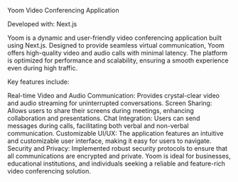 Yoom Video Conferencing Application

Developed with: Next.js

Yoom is a dynamic and user-friendly video conferencing application built using Next.js. Designed to provide seamless virtual communication, Yoom offers high-quality video and audio calls with minimal latency. The platform is optimized for performance and scalability, ensuring a smooth experience even during high traffic.

Key features include:

Real-time Video and Audio Communication: Provides crystal-clear video and audio streaming for uninterrupted conversations.
Screen Sharing: Allows users to share their screens during meetings, enhancing collaboration and presentations.
Chat Integration: Users can send messages during calls, facilitating both verbal and non-verbal communication.
Customizable UI/UX: The application features an intuitive and customizable user interface, making it easy for users to navigate.
Security and Privacy: Implemented robust security protocols to ensure that all communications are encrypted and private.
Yoom is ideal for businesses, educational institutions, and individuals seeking a reliable and feature-rich video conferencing solution.
